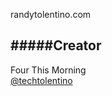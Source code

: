 randytolentino.com

#####Creator
----------
Four This Morning  
[@techtolentino](http://twitter.com/techtolentino/)  
